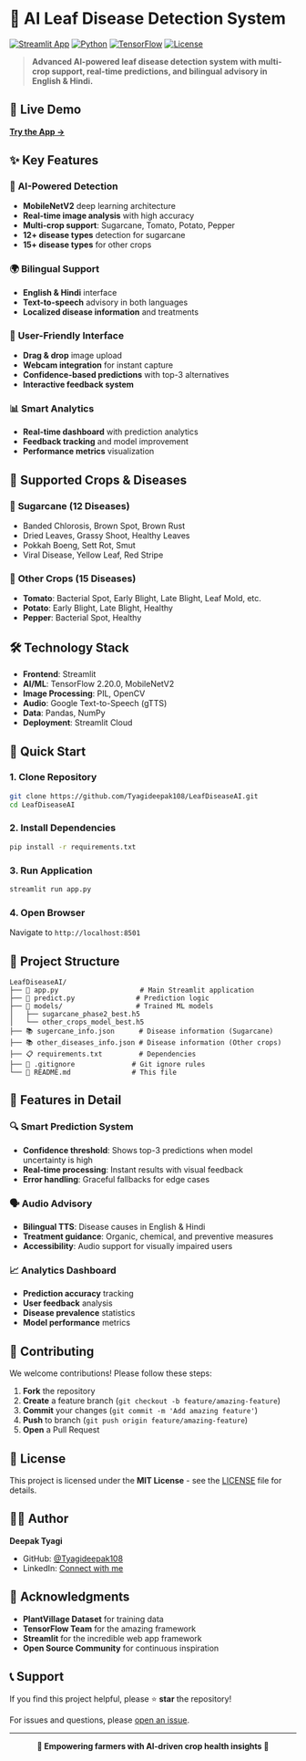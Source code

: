 # 🌿 AI Leaf Disease Detection System

[![Streamlit App](https://static.streamlit.io/badges/streamlit_badge_black_white.svg)](https://leafdiseaseai.streamlit.app)
[![Python](https://img.shields.io/badge/Python-3.11+-blue.svg)](https://python.org)
[![TensorFlow](https://img.shields.io/badge/TensorFlow-2.20.0-orange.svg)](https://tensorflow.org)
[![License](https://img.shields.io/badge/License-MIT-green.svg)](LICENSE)

> **Advanced AI-powered leaf disease detection system with multi-crop support, real-time predictions, and bilingual advisory in English & Hindi.**

## 🚀 Live Demo
**[Try the App →](https://leafdiseaseai-4bglstbxjjusmtynwoyaxy.streamlit.app/)**

## ✨ Key Features

### 🔬 **AI-Powered Detection**
- **MobileNetV2** deep learning architecture
- **Real-time image analysis** with high accuracy
- **Multi-crop support**: Sugarcane, Tomato, Potato, Pepper
- **12+ disease types** detection for sugarcane
- **15+ disease types** for other crops

### 🌍 **Bilingual Support**
- **English & Hindi** interface
- **Text-to-speech** advisory in both languages
- **Localized disease information** and treatments

### 📱 **User-Friendly Interface**
- **Drag & drop** image upload
- **Webcam integration** for instant capture
- **Confidence-based predictions** with top-3 alternatives
- **Interactive feedback system**

### 📊 **Smart Analytics**
- **Real-time dashboard** with prediction analytics
- **Feedback tracking** and model improvement
- **Performance metrics** visualization

## 🎯 Supported Crops & Diseases

### 🌾 **Sugarcane** (12 Diseases)
- Banded Chlorosis, Brown Spot, Brown Rust
- Dried Leaves, Grassy Shoot, Healthy Leaves
- Pokkah Boeng, Sett Rot, Smut
- Viral Disease, Yellow Leaf, Red Stripe

### 🍅 **Other Crops** (15 Diseases)
- **Tomato**: Bacterial Spot, Early Blight, Late Blight, Leaf Mold, etc.
- **Potato**: Early Blight, Late Blight, Healthy
- **Pepper**: Bacterial Spot, Healthy

## 🛠️ Technology Stack

- **Frontend**: Streamlit
- **AI/ML**: TensorFlow 2.20.0, MobileNetV2
- **Image Processing**: PIL, OpenCV
- **Audio**: Google Text-to-Speech (gTTS)
- **Data**: Pandas, NumPy
- **Deployment**: Streamlit Cloud

## 🚀 Quick Start

### 1. Clone Repository
```bash
git clone https://github.com/Tyagideepak108/LeafDiseaseAI.git
cd LeafDiseaseAI
```

### 2. Install Dependencies
```bash
pip install -r requirements.txt
```

### 3. Run Application
```bash
streamlit run app.py
```

### 4. Open Browser
Navigate to `http://localhost:8501`

## 📁 Project Structure

```
LeafDiseaseAI/
├── 🎯 app.py                    # Main Streamlit application
├── 🔮 predict.py               # Prediction logic
├── 🧠 models/                  # Trained ML models
│   ├── sugarcane_phase2_best.h5
│   └── other_crops_model_best.h5
├── 📚 sugercane_info.json      # Disease information (Sugarcane)
├── 📚 other_diseases_info.json # Disease information (Other crops)
├── 📋 requirements.txt         # Dependencies
├── 🚫 .gitignore              # Git ignore rules
└── 📖 README.md               # This file
```

## 🎨 Features in Detail

### 🔍 **Smart Prediction System**
- **Confidence threshold**: Shows top-3 predictions when model uncertainty is high
- **Real-time processing**: Instant results with visual feedback
- **Error handling**: Graceful fallbacks for edge cases

### 🗣️ **Audio Advisory**
- **Bilingual TTS**: Disease causes in English & Hindi
- **Treatment guidance**: Organic, chemical, and preventive measures
- **Accessibility**: Audio support for visually impaired users

### 📈 **Analytics Dashboard**
- **Prediction accuracy** tracking
- **User feedback** analysis
- **Disease prevalence** statistics
- **Model performance** metrics

## 🤝 Contributing

We welcome contributions! Please follow these steps:

1. **Fork** the repository
2. **Create** a feature branch (`git checkout -b feature/amazing-feature`)
3. **Commit** your changes (`git commit -m 'Add amazing feature'`)
4. **Push** to branch (`git push origin feature/amazing-feature`)
5. **Open** a Pull Request

## 📄 License

This project is licensed under the **MIT License** - see the [LICENSE](LICENSE) file for details.

## 👨‍💻 Author

**Deepak Tyagi**
- GitHub: [@Tyagideepak108](https://github.com/Tyagideepak108)
- LinkedIn: [Connect with me](www.linkedin.com/in/tyagi-deepak)

## 🙏 Acknowledgments

- **PlantVillage Dataset** for training data
- **TensorFlow Team** for the amazing framework
- **Streamlit** for the incredible web app framework
- **Open Source Community** for continuous inspiration

## 📞 Support

If you find this project helpful, please ⭐ **star** the repository!

For issues and questions, please [open an issue](https://github.com/Tyagideepak108/LeafDiseaseAI/issues).

---

<div align="center">
  <strong>🌱 Empowering farmers with AI-driven crop health insights 🌱</strong>
</div>